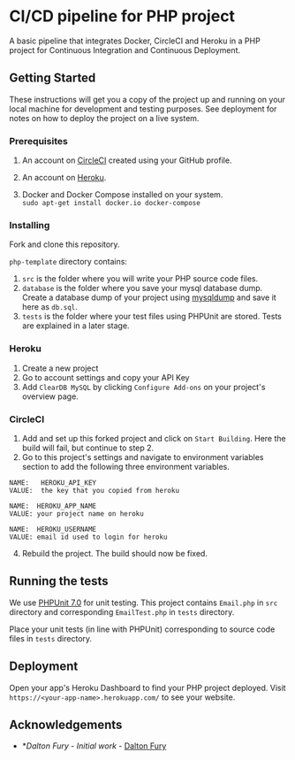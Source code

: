 
# CI/CD pipeline for PHP project

A basic pipeline that integrates Docker, CircleCI and Heroku in a PHP project for Continuous Integration and Continuous Deployment.

## Getting Started

These instructions will get you a copy of the project up and running on your local machine for development and testing purposes. See deployment for notes on how to deploy the project on a live system.

### Prerequisites

1) An account on <a href="https://circleci.com/signup/">CircleCI</a> created using your GitHub profile.<br>

2) An account on <a href="https://signup.heroku.com/login">Heroku</a>.<br>

3) Docker and Docker Compose installed on your system.<br>
``` sudo apt-get install docker.io docker-compose ``` 

### Installing

Fork and clone this repository. <br>

```php-template``` directory contains:<br>
1) ```src``` is the folder where you will write your PHP source code files. <br>
2) ```database``` is the folder where you save your mysql database dump. Create a database dump of your project using <a href="https://dev.mysql.com/doc/refman/5.7/en/mysqldump.html">mysqldump</a> and save it here as ```db.sql```.<br>
3) ```tests``` is the folder where your test files using PHPUnit are stored. Tests are explained in a later stage. <br>
<!--
3) ```.circleci``` is the folder which has the default configuration file for integrating your project with CircleCI. This file is enough to get your project up and running. You may have to later edit this file according to your project specific needs. <br>
4) ```Dockerfile``` is the file used by Docker to dockerize your project. This file is enough to get your project up and running. You may have to later edit this file according to your project specific needs.<br>
5) ```final-php.sh``` This file is enough to get your project up and running. You may have to later edit this file according to your project specific needs.
-->
### Heroku

1) Create a new project <br>
2) Go to account settings and copy your API Key <br>
3) Add ```ClearDB MySQL``` by clicking ```Configure Add-ons``` on your project's overview page.
### CircleCI

1) Add and set up this forked project and click on ```Start Building```. Here the build will fail, but continue to step 2. <br>
2) Go to this project's settings and navigate to environment variables section to add the following three environment variables. <br>

  ```
  NAME:   HEROKU_API_KEY  
  VALUE:  the key that you copied from heroku
                   
  NAME:  HEROKU_APP_NAME                
  VALUE: your project name on heroku
  
  NAME:  HEROKU_USERNAME               
  VALUE: email id used to login for heroku
```
4) Rebuild the project. The build should now be fixed.


## Running the tests

We use <a href="https://phpunit.de/">PHPUnit 7.0</a> for unit testing.
This project contains ```Email.php``` in ```src``` directory and corresponding ```EmailTest.php``` in ```tests``` directory.
<br>

Place your unit tests (in line with PHPUnit) corresponding to source code files in ```tests``` directory.



## Deployment

Open your app's Heroku Dashboard to find your PHP project deployed. Visit ```https://<your-app-name>.herokuapp.com/``` to see your website. 

## Acknowledgements

* **Dalton Fury* - *Initial work* - [Dalton Fury](https://github.com/daltonfury42)


